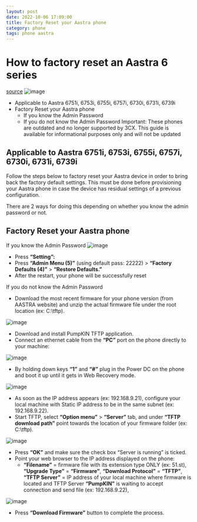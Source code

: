 ```yaml
---
layout: post
date: 2022-10-06 17:09:00
title: Factory Reset your Aastra phone
category: phone
tags: phone aastra
---
```


# How to factory reset an Aastra 6 series
[source](https://www.3cx.com/sip-phones/factory-reset-aastra/) 
![image](https://user-images.githubusercontent.com/1507737/194350694-8dd3bb6f-3929-4860-bb45-87a79626cb9e.png)
* Applicable to Aastra 6751i, 6753i, 6755i, 6757i, 6730i, 6731i, 6739i
* Factory Reset your Aastra phone
  * If you know the Admin Password
  * If you do not know the Admin Password
Important: These phones are outdated and no longer supported by 3CX. This guide is available for informational purposes only and will not be updated

## Applicable to Aastra 6751i, 6753i, 6755i, 6757i, 6730i, 6731i, 6739i
Follow the steps below to factory reset your Aastra device in order to bring back the factory default settings. This must be done before provisioning your Aastra phone in case the device has residual settings of a previous configuration.

There are 2 ways for doing this depending on whether you know the admin password or not.

## Factory Reset your Aastra phone

If you know the Admin Password
![image](https://user-images.githubusercontent.com/1507737/194351132-d79c6855-56ec-4ac8-b4a3-e22cf5cfe787.png)
* Press **“Setting”:**
* Press **“Admin Menu (5)”** (using default pass: 22222) > **“Factory Defaults (4)”** > **“Restore Defaults.”**
* After the restart, your phone will be successfully reset

If you do not know the Admin Password
* Download the most recent firmware for your phone version (from AASTRA website) and unzip the actual firmware file under the root location (ex: C:\tftp).

![image](https://user-images.githubusercontent.com/1507737/194351315-d33a1ee3-bd09-4057-b84b-faa88006ca04.png)
* Download and install PumpKIN TFTP application.
* Connect an ethernet cable from the **“PC”** port on the phone directly to your machine:

![image](https://user-images.githubusercontent.com/1507737/194351486-926c0183-989b-454f-ac1c-99b91a3b4b52.png)
  * By holding down keys **“1”** and **“#”** plug in the Power DC on the phone and boot it up until it gets in Web Recovery mode.

![image](https://user-images.githubusercontent.com/1507737/194351596-204d1d60-f929-4ca8-af8d-201bb1d953f2.png)
  * As soon as the IP address appears (ex: 192.168.9.21), configure your local machine with Static IP address to be in the same subnet (ex: 192.168.9.22).
* Start TFTP, select **“Option menu”** > **“Server”** tab, and under **“TFTP download path”** point towards the location of your firmware folder (ex: C:\tftp).

![image](https://user-images.githubusercontent.com/1507737/194351777-78852d18-cff6-4fb1-b1d3-883ee6f58eda.png)

* Press **“OK”** and make sure the check box “Server is running” is ticked.
* Point your web browser to the IP address displayed on the phone:
  * **“Filename”** = firmware file with its extension type ONLY (ex: 51.st), **“Upgrade Type”** = **“Firmware”**, **“Download Protocol”** = **“TFTP”**, **“TFTP Server”** = IP address of your local machine where firmware is located and TFTP Server **“PumpKIN”** is waiting to accept connection and send file (ex: 192.168.9.22),

![image](https://user-images.githubusercontent.com/1507737/194351920-231a6c36-bc59-40a9-bebc-e538792be450.png)
  * Press **“Download Firmware”** button to complete the process.
